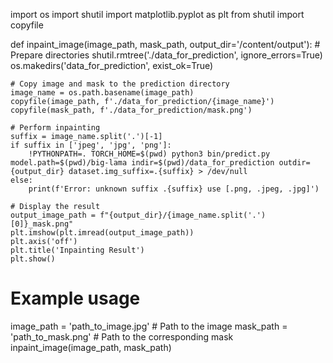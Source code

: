 import os
import shutil
import matplotlib.pyplot as plt
from shutil import copyfile

def inpaint_image(image_path, mask_path, output_dir='/content/output'):
    # Prepare directories
    shutil.rmtree('./data_for_prediction', ignore_errors=True)
    os.makedirs('data_for_prediction', exist_ok=True)

    # Copy image and mask to the prediction directory
    image_name = os.path.basename(image_path)
    copyfile(image_path, f'./data_for_prediction/{image_name}')
    copyfile(mask_path, f'./data_for_prediction/mask.png')

    # Perform inpainting
    suffix = image_name.split('.')[-1]
    if suffix in ['jpeg', 'jpg', 'png']:
        !PYTHONPATH=. TORCH_HOME=$(pwd) python3 bin/predict.py model.path=$(pwd)/big-lama indir=$(pwd)/data_for_prediction outdir={output_dir} dataset.img_suffix=.{suffix} > /dev/null
    else:
        print(f'Error: unknown suffix .{suffix} use [.png, .jpeg, .jpg]')
    
    # Display the result
    output_image_path = f"{output_dir}/{image_name.split('.')[0]}_mask.png"
    plt.imshow(plt.imread(output_image_path))
    plt.axis('off')
    plt.title('Inpainting Result')
    plt.show()

# Example usage
image_path = 'path_to_image.jpg'  # Path to the image
mask_path = 'path_to_mask.png'    # Path to the corresponding mask
inpaint_image(image_path, mask_path)
